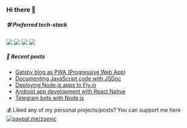 ### Hi there 👋

<!--
**zsevic/zsevic** is a ✨ _special_ ✨ repository because its `README.md` (this file) appears on your GitHub profile.

Here are some ideas to get you started:

- 🔭 I’m currently working on ...
- 🌱 I’m currently learning ...
- 👯 I’m looking to collaborate on ...
- 🤔 I’m looking for help with ...
- 💬 Ask me about ...
- 📫 How to reach me: ...
- 😄 Pronouns: ...
- ⚡ Fun fact: ...
-->

##### :hammer_and_wrench: Preferred tech-stack
<img src="https://img.shields.io/badge/node.js%20-%2343853D.svg?&style=for-the-badge&logo=node.js&logoColor=white"/> <img src="https://img.shields.io/badge/typescript%20-%23007ACC.svg?&style=for-the-badge&logo=typescript&logoColor=white"/> <img src="https://img.shields.io/badge/nestjs%20-%23E0234E.svg?&style=for-the-badge&logo=nestjs&logoColor=white" /> <img src ="https://img.shields.io/badge/postgres-%23316192.svg?&style=for-the-badge&logo=postgresql&logoColor=white"/>

##### :pencil: Recent posts
<!-- BLOG-POST-LIST:START -->
- [Gatsby blog as PWA &lpar;Progressive Web App&rpar;](https://sevic.dev/notes/gatsby-blog-pwa/)
- [Documenting JavaScript code with JSDoc](https://sevic.dev/notes/javascript-jsdoc/)
- [Deploying Node.js apps to Fly.io](https://sevic.dev/nodejs-deployment-flyio/)
- [Android app development with React Native](https://sevic.dev/react-native-android-app/)
- [Telegram bots with Node.js](https://sevic.dev/telegram-bots-nodejs/)
<!-- BLOG-POST-LIST:END -->

:moneybag: Liked any of my personal projects/posts? You can support me here [![paypal.me/zsevic](https://ionicabizau.github.io/badges/paypal.svg)](https://www.paypal.me/zsevic)